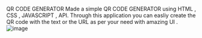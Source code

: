 QR CODE GENERATOR
Made a simple QR CODE GENERATOR using HTML , CSS , JAVASCRIPT , API.
Through this application you can easliy create the QR code with the text or the URL as per your need with amazing UI .
![image](https://user-images.githubusercontent.com/90966838/196684735-6979072d-1329-4b38-9342-7766a6f2f931.png)
